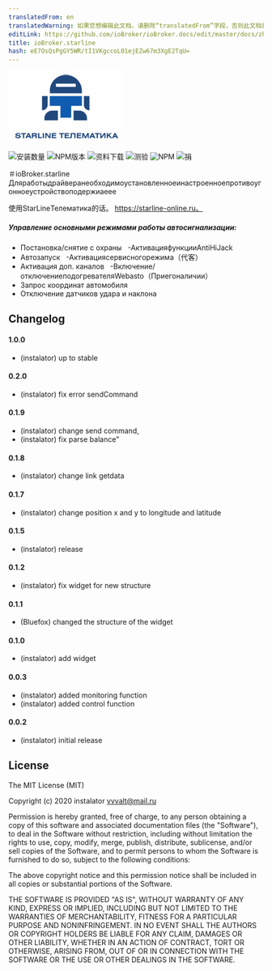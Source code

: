 ```yaml
---
translatedFrom: en
translatedWarning: 如果您想编辑此文档，请删除“translatedFrom”字段，否则此文档将再次自动翻译
editLink: https://github.com/ioBroker/ioBroker.docs/edit/master/docs/zh-cn/adapterref/iobroker.starline/README.md
title: ioBroker.starline
hash: eE7OsQsPgGY5WR/tI1VKgccoL01ejEZw67m3XgE2TqU=
---
```

![商标](../../../en/adapterref/iobroker.starline/admin/starline_git.jpg)

![安装数量](http://iobroker.live/badges/starline-stable.svg)
![NPM版本](https://img.shields.io/npm/v/iobroker.starline.svg)
![资料下载](https://img.shields.io/npm/dm/iobroker.starline.svg)
![测验](http://img.shields.io/travis/instalator/ioBroker.starline/master.svg)
![NPM](https://nodei.co/npm/iobroker.starline.png?downloads=true)
![捐](https://img.shields.io/badge/Donate-PayPal-green.svg)

＃ioBroker.starline
Дляработыдрайверанеобходимоустановленноеинастроенноепротивоугонноеустройствоподержиаеее

使用StarLineТелематика的话。 https://starline-online.ru。

##### Управление основными режимами работы автосигнализации:
  - Постановка/снятие с охраны
  -АктивацияфункцииAntiHiJack
  - Автозапуск
  -Активациясервисногорежима（代客）
  - Активация доп. каналов
  -Включение/отключениеподогревателяWebasto（Приегоналичии）
  - Запрос координат автомобиля
  - Отключение датчиков удара и наклона

## Changelog

#### 1.0.0
* (instalator) up to stable

#### 0.2.0
* (instalator) fix error sendCommand

#### 0.1.9
* (instalator) change send command, 
* (instalator) fix parse balance"

#### 0.1.8
* (instalator) change link getdata

#### 0.1.7
* (instalator) change position x and y to longitude and latitude

#### 0.1.5
* (instalator) release

#### 0.1.2
* (instalator) fix widget for new structure

#### 0.1.1
* (Bluefox) changed the structure of the widget

#### 0.1.0
* (instalator) add widget

#### 0.0.3
* (instalator) added monitoring function
* (instalator) added control function

#### 0.0.2
* (instalator) initial release

## License
The MIT License (MIT)

Copyright (c) 2020 instalator <vvvalt@mail.ru>

Permission is hereby granted, free of charge, to any person obtaining a copy
of this software and associated documentation files (the "Software"), to deal
in the Software without restriction, including without limitation the rights
to use, copy, modify, merge, publish, distribute, sublicense, and/or sell
copies of the Software, and to permit persons to whom the Software is
furnished to do so, subject to the following conditions:

The above copyright notice and this permission notice shall be included in all
copies or substantial portions of the Software.

THE SOFTWARE IS PROVIDED "AS IS", WITHOUT WARRANTY OF ANY KIND, EXPRESS OR
IMPLIED, INCLUDING BUT NOT LIMITED TO THE WARRANTIES OF MERCHANTABILITY,
FITNESS FOR A PARTICULAR PURPOSE AND NONINFRINGEMENT. IN NO EVENT SHALL THE
AUTHORS OR COPYRIGHT HOLDERS BE LIABLE FOR ANY CLAIM, DAMAGES OR OTHER
LIABILITY, WHETHER IN AN ACTION OF CONTRACT, TORT OR OTHERWISE, ARISING FROM,
OUT OF OR IN CONNECTION WITH THE SOFTWARE OR THE USE OR OTHER DEALINGS IN THE
SOFTWARE.
